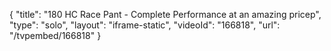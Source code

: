 {
    "title": "180 HC Race Pant - Complete Performance at an amazing pricep",
    "type": "solo",
    "layout": "iframe-static",
    "videoId": "166818",
    "url": "\/tvpembed\/166818"
}